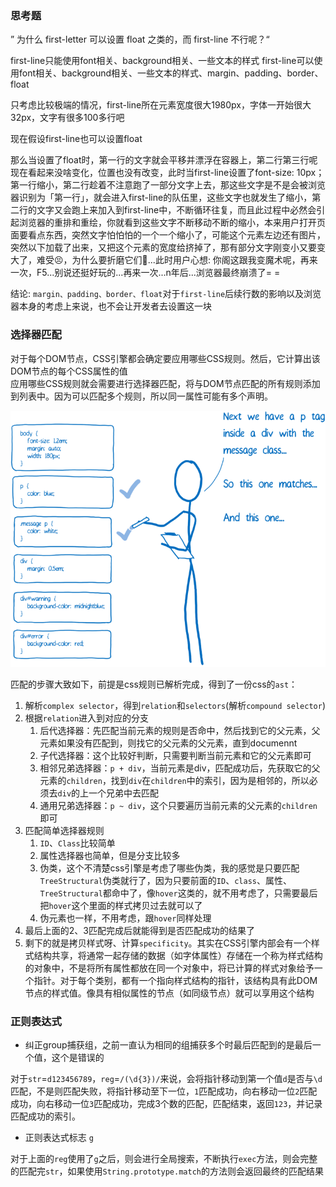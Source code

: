 ### 思考题

” 为什么 first-letter 可以设置 float 之类的，而 first-line 不行呢？“

first-line只能使用font相关、background相关、一些文本的样式
first-line可以使用font相关、background相关、一些文本的样式、margin、padding、border、float

只考虑比较极端的情况，first-line所在元素宽度很大1980px，字体一开始很大32px，文字有很多100多行吧
  
现在假设first-line也可以设置float  

那么当设置了float时，第一行的文字就会平移并漂浮在容器上，第二行第三行呢现在看起来没啥变化，位置也没有改变，此时当first-line设置了font-size: 10px；第一行缩小，第二行趁着不注意跑了一部分文字上去，那这些文字是不是会被浏览器识别为「第一行」，就会进入first-line的队伍里，这些文字也就发生了缩小，第二行的文字又会跑上来加入到first-line中，不断循环往复，而且此过程中必然会引起浏览器的重排和重绘，你就看到这些文字不断移动不断的缩小，本来用户打开页面要看点东西，突然文字怕怕怕的一个一个缩小了，可能这个元素左边还有图片，突然以下加载了出来，又把这个元素的宽度给挤掉了，那有部分文字刚变小又要变大了，难受😣，为什么要折磨它们🐶...此时用户心想: 你阁这跟我变魔术呢，再来一次，F5...别说还挺好玩的...再来一次...n年后...浏览器最终崩溃了= =

结论: `margin、padding、border、float`对于`first-line`后续行数的影响以及浏览器本身的考虑上来说，也不会让开发者去设置这一块

### 选择器匹配

对于每个DOM节点，CSS引擎都会确定要应用哪些CSS规则。然后，它计算出该DOM节点的每个CSS属性的值  
应用哪些CSS规则就会需要进行选择器匹配，将与DOM节点匹配的所有规则添加到列表中。因为可以匹配多个规则，所以同一属性可能有多个声明。

![match](match.png)

匹配的步骤大致如下，前提是css规则已解析完成，得到了一份css的`ast`：

1. 解析`complex selector`，得到`relation`和`selectors`(解析`compound selector`)
2. 根据`relation`进入到对应的分支
   1. 后代选择器：先匹配当前元素的规则是否命中，然后找到它的父元素，父元素如果没有匹配到，则找它的父元素的父元素，直到documennt
   2. 子代选择器：这个比较好判断，只需要判断当前元素和它的父元素即可
   3. 相邻兄弟选择器：`p + div`，当前元素是div，匹配成功后，先获取它的父元素的`children`，找到`div`在`children`中的索引，因为是相邻的，所以必须去`div`的上一个兄弟中去匹配
   4. 通用兄弟选择器：`p ~ div`，这个只要遍历当前元素的父元素的`children`即可
3. 匹配简单选择器规则
   1. `ID`、`Class`比较简单
   2. 属性选择器也简单，但是分支比较多
   3. 伪类，这个不清楚css引擎是考虑了哪些伪类，我的感觉是只要匹配`TreeStructural`伪类就行了，因为只要前面的`ID`、`class`、属性、`TreeStructural`都命中了，像`hover`这类的，就不用考虑了，只需要最后把`hover`这个里面的样式拷贝过去就可以了
   4. 伪元素也一样，不用考虑，跟`hover`同样处理
4. 最后上面的2、3匹配完成后就能得到是否匹配成功的结果了
5. 剩下的就是拷贝样式呀、计算`specificity`。其实在CSS引擎内部会有一个样式结构共享，将通常一起存储的数据（如字体属性）存储在一个称为样式结构的对象中，不是将所有属性都放在同一个对象中，将已计算的样式对象给予一个指针。对于每个类别，都有一个指向样式结构的指针，该结构具有此DOM节点的样式值。像具有相似属性的节点（如同级节点）就可以享用这个结构

### 正则表达式

- 纠正group捕获组，之前一直认为相同的组捕获多个时最后匹配到的是最后一个值，这个是错误的

对于`str`=`d123456789`，`reg`=`/(\d{3})/`来说，会将指针移动到第一个值`d`是否与`\d`匹配，不是则匹配失败，将指针移动至下一位，`1`匹配成功，向右移动一位`2`匹配成功，向右移动一位`3`匹配成功，完成3个数的匹配，匹配结束，返回`123`，并记录匹配成功的索引。

- 正则表达式标志 `g`

对于上面的`reg`使用了`g`之后，则会进行全局搜索，不断执行`exec`方法，则会完整的匹配完`str`，如果使用`String.prototype.match`的方法则会返回最终的匹配结果

